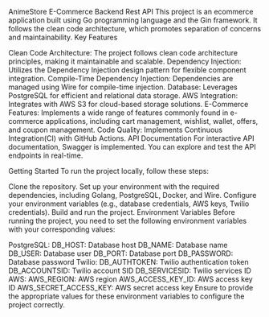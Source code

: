 AnimeStore E-Commerce Backend Rest API
This project is an ecommerce application built using Go programming language and the Gin framework. It follows the clean code architecture, which promotes separation of concerns and maintainability.
Key Features

Clean Code Architecture: The project follows clean code architecture principles, making it maintainable and scalable.
Dependency Injection: Utilizes the Dependency Injection design pattern for flexible component integration.
Compile-Time Dependency Injection: Dependencies are managed using Wire for compile-time injection.
Database: Leverages PostgreSQL for efficient and relational data storage.
AWS Integration: Integrates with AWS S3 for cloud-based storage solutions.
E-Commerce Features: Implements a wide range of features commonly found in e-commerce applications, including cart management, wishlist, wallet, offers, and coupon management.
Code Quality: Implements Continuous Integration(CI) with GitHub Actions.
API Documentation
For interactive API documentation, Swagger is implemented. You can explore and test the API endpoints in real-time.

Getting Started
To run the project locally, follow these steps:

Clone the repository.
Set up your environment with the required dependencies, including Golang, PostgreSQL, Docker, and Wire.
Configure your environment variables (e.g., database credentials, AWS keys, Twilio credentials).
Build and run the project.
Environment Variables
Before running the project, you need to set the following environment variables with your corresponding values:

PostgreSQL:
DB_HOST: Database host
DB_NAME: Database name
DB_USER: Database user
DB_PORT: Database port
DB_PASSWORD: Database password
Twilio:
DB_AUTHTOKEN: Twilio authentication token
DB_ACCOUNTSID: Twilio account SID
DB_SERVICESID: Twilio services ID
AWS:
AWS_REGION: AWS region
AWS_ACCESS_KEY_ID: AWS access key ID
AWS_SECRET_ACCESS_KEY: AWS secret access key
Ensure to provide the appropriate values for these environment variables to configure the project correctly.

